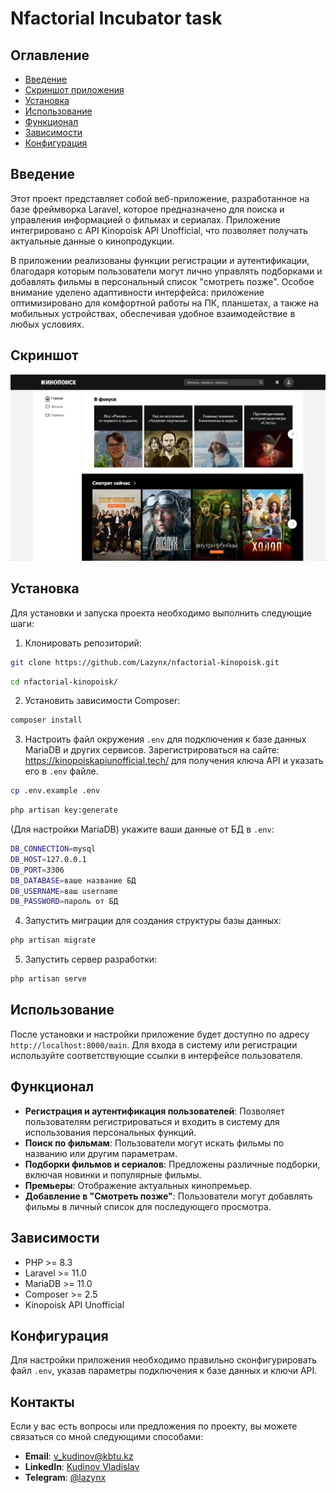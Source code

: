 # Nfactorial Incubator task

## Оглавление

- [Введение](#введение)
- [Скриншот приложения](#скриншот)
- [Установка](#установка)
- [Использование](#использование)
- [Функционал](#функционал)
- [Зависимости](#зависимости)
- [Конфигурация](#конфигурация)

## Введение

Этот проект представляет собой веб-приложение, разработанное на базе фреймворка Laravel, которое предназначено для поиска и управления информацией о фильмах и сериалах. Приложение интегрировано с API Kinopoisk API Unofficial, что позволяет получать актуальные данные о кинопродукции.

В приложении реализованы функции регистрации и аутентификации, благодаря которым пользователи могут лично управлять подборками и добавлять фильмы в персональный список "смотреть позже". Особое внимание уделено адаптивности интерфейса: приложение оптимизировано для комфортной работы на ПК, планшетах, а также на мобильных устройствах, обеспечивая удобное взаимодействие в любых условиях.

## Скриншот

![Кинопоиск](./screenshot.jpeg)

## Установка

Для установки и запуска проекта необходимо выполнить следующие шаги:

1. Клонировать репозиторий:

```sh
git clone https://github.com/Lazynx/nfactorial-kinopoisk.git
```

```sh
cd nfactorial-kinopoisk/
```

2. Установить зависимости Composer:

```sh
composer install
```

3. Настроить файл окружения `.env` для подключения к базе данных MariaDB и других сервисов. Зарегистрироваться на сайте: https://kinopoiskapiunofficial.tech/ для получения ключа API и указать его в `.env` файле.

```sh
cp .env.example .env
```

```sh
php artisan key:generate
```

(Для настройки MariaDB) укажите ваши данные от БД в `.env`:

```sh
DB_CONNECTION=mysql
DB_HOST=127.0.0.1
DB_PORT=3306
DB_DATABASE=ваше название БД
DB_USERNAME=ваш username
DB_PASSWORD=пароль от БД
```

4. Запустить миграции для создания структуры базы данных:

```sh
php artisan migrate
```

5. Запустить сервер разработки:

```sh
php artisan serve
```

## Использование

После установки и настройки приложение будет доступно по адресу `http://localhost:8000/main`. Для входа в систему или регистрации используйте соответствующие ссылки в интерфейсе пользователя.

## Функционал

- **Регистрация и аутентификация пользователей**: Позволяет пользователям регистрироваться и входить в систему для использования персональных функций.
- **Поиск по фильмам**: Пользователи могут искать фильмы по названию или другим параметрам.
- **Подборки фильмов и сериалов**: Предложены различные подборки, включая новинки и популярные фильмы.
- **Премьеры**: Отображение актуальных кинопремьер.
- **Добавление в "Смотреть позже"**: Пользователи могут добавлять фильмы в личный список для последующего просмотра.

## Зависимости

- PHP >= 8.3
- Laravel >= 11.0
- MariaDB >= 11.0
- Composer >= 2.5
- Kinopoisk API Unofficial

## Конфигурация

Для настройки приложения необходимо правильно сконфигурировать файл `.env`, указав параметры подключения к базе данных и ключи API.

## Контакты

Если у вас есть вопросы или предложения по проекту, вы можете связаться со мной следующими способами:

- **Email**: [v_kudinov@kbtu.kz](mailto:v_kudinov@kbtu.kz)
- **LinkedIn**: [Kudinov Vladislav](https://www.linkedin.com/in/lazynx/)
- **Telegram**: [@lazynx](https://t.me/lazynx)
